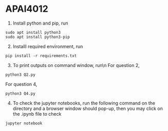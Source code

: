 # APAI4012

1. Install python and pip, run
```
sudo apt install python3
sudo apt install python3-pip
```
2. Installl required environment, run
```
pip install -r requirements.txt
```
3. To print outputs on command window, run\n
For question 2,
```
python3 Q2.py
```
For question 4,
```
python3 Q4.py
```

4. To check the jupyter notebooks, run the following command on the directory and a browser window should pop-up, then you may click on the .ipynb file to check
```
jupyter notebook
```
